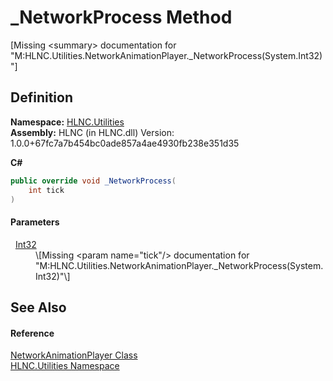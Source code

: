 # _NetworkProcess Method


\[Missing &lt;summary&gt; documentation for "M:HLNC.Utilities.NetworkAnimationPlayer._NetworkProcess(System.Int32)"\]



## Definition
**Namespace:** <a href="N_HLNC_Utilities">HLNC.Utilities</a>  
**Assembly:** HLNC (in HLNC.dll) Version: 1.0.0+67fc7a7b454bc0ade857a4ae4930fb238e351d35

**C#**
``` C#
public override void _NetworkProcess(
	int tick
)
```



#### Parameters
<dl><dt>  <a href="https://learn.microsoft.com/dotnet/api/system.int32" target="_blank" rel="noopener noreferrer">Int32</a></dt><dd>\[Missing &lt;param name="tick"/&gt; documentation for "M:HLNC.Utilities.NetworkAnimationPlayer._NetworkProcess(System.Int32)"\]</dd></dl>

## See Also


#### Reference
<a href="T_HLNC_Utilities_NetworkAnimationPlayer">NetworkAnimationPlayer Class</a>  
<a href="N_HLNC_Utilities">HLNC.Utilities Namespace</a>  
